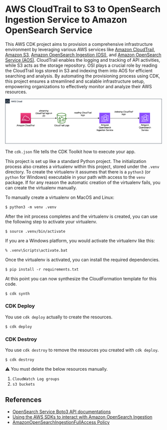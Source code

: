 
# AWS CloudTrail to S3 to OpenSearch Ingestion Service to Amazon OpenSearch Service

This AWS CDK project aims to provision a comprehensive infrastructure environment by leveraging various AWS services like [Amazon CloudTrail](https://www.amazonaws.cn/en/cloudtrail/), [Amazon S3](https://aws.amazon.com/s3/), [Amazon OpenSearch Ingestion (OSI)](https://docs.aws.amazon.com/opensearch-service/latest/developerguide/ingestion.html), and [Amazon OpenSearch Service (AOS)](https://aws.amazon.com/opensearch-service/). CloudTrail enables the logging and tracking of API activities, while S3 acts as the storage repository. OSI plays a crucial role by reading the CloudTrail logs stored in S3 and indexing them into AOS for efficient searching and analysis. By automating the provisioning process using CDK, this project ensures a streamlined and scalable infrastructure setup, empowering organizations to effectively monitor and analyze their AWS resources.

![](docs/architecture.png)

The `cdk.json` file tells the CDK Toolkit how to execute your app.

This project is set up like a standard Python project.  The initialization
process also creates a virtualenv within this project, stored under the `.venv`
directory.  To create the virtualenv it assumes that there is a `python3`
(or `python` for Windows) executable in your path with access to the `venv`
package. If for any reason the automatic creation of the virtualenv fails,
you can create the virtualenv manually.

To manually create a virtualenv on MacOS and Linux:

```
$ python3 -m venv .venv
```

After the init process completes and the virtualenv is created, you can use the following
step to activate your virtualenv.

```
$ source .venv/bin/activate
```

If you are a Windows platform, you would activate the virtualenv like this:

```
% .venv\Scripts\activate.bat
```

Once the virtualenv is activated, you can install the required dependencies.

```
$ pip install -r requirements.txt
```

At this point you can now synthesize the CloudFormation template for this code.

```
$ cdk synth
```


### CDK Deploy

You use `cdk deploy` actually to create the resources.

```
$ cdk deploy
```

### CDK Destroy

You use `cdk destroy` to remove the resources you created with `cdk deploy`.

```
$ cdk destroy
```

⚠️ You must delete the below resources manually.

1. `CloudWatch Log groups`
2. `s3 buckets`


## References

- [OpenSearch Service Boto3 API documentations](https://boto3.amazonaws.com/v1/documentation/api/latest/reference/services/opensearch.html)
- [Using the AWS SDKs to interact with Amazon OpenSearch Ingestion](https://docs.aws.amazon.com/opensearch-service/latest/developerguide/osis-sdk.html)
- [AmazonOpenSearchIngestionFullAccess Policy](https://docs.aws.amazon.com/aws-managed-policy/latest/reference/AmazonOpenSearchIngestionFullAccess.html)
